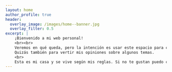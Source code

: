 ```yaml
---
layout: home
author_profile: true
header:
  overlay_image: /images/home--banner.jpg
  overlay_filter: 0.5 
excerpt: |
    ¡Bienvenido a mi web personal!
    <br><br>
    Veremos en qué queda, pero la intención es usar este espacio para compartir pequeños tutoriales, scripts y configuraciones de mis proyectos personales.
    Quizás también para vertir mis opiniones sobre algunos temas.     
    <br>
    Esta es mi casa y se vive según mis reglas. Si no te gustan puedo cambiarlas, pero seguramente es más fácil que salgas y cierres la puerta sin ruido...    
---
```



